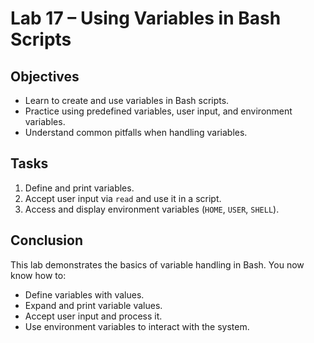 # Lab 17 – Using Variables in Bash Scripts

## Objectives
- Learn to create and use variables in Bash scripts.
- Practice using predefined variables, user input, and environment variables.
- Understand common pitfalls when handling variables.

## Tasks
1. Define and print variables.
2. Accept user input via `read` and use it in a script.
3. Access and display environment variables (`HOME`, `USER`, `SHELL`).

## Conclusion
This lab demonstrates the basics of variable handling in Bash. You now know how to:
- Define variables with values.
- Expand and print variable values.
- Accept user input and process it.
- Use environment variables to interact with the system.
